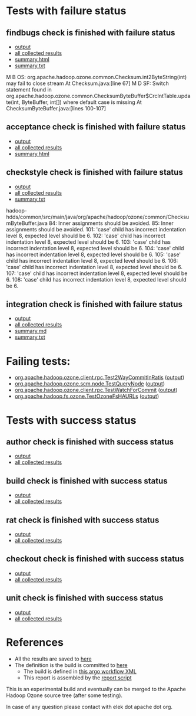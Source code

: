 # Tests with failure status

## findbugs check is finished with failure status

   * [output](https://raw.githubusercontent.com/elek/ozone-ci-q4/master/pr/pr-hdds-2204-72899/findbugs/output.log)
   * [all collected results](https://github.com/elek/ozone-ci-q4/tree/master/pr/pr-hdds-2204-72899/findbugs)
   * [summary.html](https://elek.github.io/ozone-ci-q4/pr/pr-hdds-2204-72899/findbugs/summary.html)
   * [summary.txt](https://github.com/elek/ozone-ci-q4/tree/master/pr/pr-hdds-2204-72899/findbugs/summary.txt)

M B OS: org.apache.hadoop.ozone.common.Checksum.int2ByteString(int) may fail to close stream  At Checksum.java:[line 67]
M D SF: Switch statement found in org.apache.hadoop.ozone.common.ChecksumByteBuffer$CrcIntTable.update(int, ByteBuffer, int[]) where default case is missing  At ChecksumByteBuffer.java:[lines 100-107]

## acceptance check is finished with failure status

   * [output](https://raw.githubusercontent.com/elek/ozone-ci-q4/master/pr/pr-hdds-2204-72899/acceptance/output.log)
   * [all collected results](https://github.com/elek/ozone-ci-q4/tree/master/pr/pr-hdds-2204-72899/acceptance)
   * [summary.html](https://elek.github.io/ozone-ci-q4/pr/pr-hdds-2204-72899/acceptance/summary.html)


## checkstyle check is finished with failure status

   * [output](https://raw.githubusercontent.com/elek/ozone-ci-q4/master/pr/pr-hdds-2204-72899/checkstyle/output.log)
   * [all collected results](https://github.com/elek/ozone-ci-q4/tree/master/pr/pr-hdds-2204-72899/checkstyle)
   * [summary.txt](https://github.com/elek/ozone-ci-q4/tree/master/pr/pr-hdds-2204-72899/checkstyle/summary.txt)

hadoop-hdds/common/src/main/java/org/apache/hadoop/ozone/common/ChecksumByteBuffer.java
 84: Inner assignments should be avoided.
 85: Inner assignments should be avoided.
 101: &apos;case&apos; child has incorrect indentation level 8, expected level should be 6.
 102: &apos;case&apos; child has incorrect indentation level 8, expected level should be 6.
 103: &apos;case&apos; child has incorrect indentation level 8, expected level should be 6.
 104: &apos;case&apos; child has incorrect indentation level 8, expected level should be 6.
 105: &apos;case&apos; child has incorrect indentation level 8, expected level should be 6.
 106: &apos;case&apos; child has incorrect indentation level 8, expected level should be 6.
 107: &apos;case&apos; child has incorrect indentation level 8, expected level should be 6.
 108: &apos;case&apos; child has incorrect indentation level 8, expected level should be 6.

## integration check is finished with failure status

   * [output](https://raw.githubusercontent.com/elek/ozone-ci-q4/master/pr/pr-hdds-2204-72899/integration/output.log)
   * [all collected results](https://github.com/elek/ozone-ci-q4/tree/master/pr/pr-hdds-2204-72899/integration)
   * [summary.md](https://github.com/elek/ozone-ci-q4/tree/master/pr/pr-hdds-2204-72899/integration/summary.md)
   * [summary.txt](https://github.com/elek/ozone-ci-q4/tree/master/pr/pr-hdds-2204-72899/integration/summary.txt)

# Failing tests: 

 * [org.apache.hadoop.ozone.client.rpc.Test2WayCommitInRatis](hadoop-ozone/integration-test/org.apache.hadoop.ozone.client.rpc.Test2WayCommitInRatis.txt) ([output](hadoop-ozone/integration-test/org.apache.hadoop.ozone.client.rpc.Test2WayCommitInRatis-output.txt))
 * [org.apache.hadoop.ozone.scm.node.TestQueryNode](hadoop-ozone/integration-test/org.apache.hadoop.ozone.scm.node.TestQueryNode.txt) ([output](hadoop-ozone/integration-test/org.apache.hadoop.ozone.scm.node.TestQueryNode-output.txt))
 * [org.apache.hadoop.ozone.client.rpc.TestWatchForCommit](hadoop-ozone/integration-test/org.apache.hadoop.ozone.client.rpc.TestWatchForCommit.txt) ([output](hadoop-ozone/integration-test/org.apache.hadoop.ozone.client.rpc.TestWatchForCommit-output.txt))
 * [org.apache.hadoop.fs.ozone.TestOzoneFsHAURLs](hadoop-ozone/ozonefs/org.apache.hadoop.fs.ozone.TestOzoneFsHAURLs.txt) ([output](hadoop-ozone/ozonefs/org.apache.hadoop.fs.ozone.TestOzoneFsHAURLs-output.txt))


# Tests with success status

## author check is finished with success status

   * [output](https://raw.githubusercontent.com/elek/ozone-ci-q4/master/pr/pr-hdds-2204-72899/author/output.log)
   * [all collected results](https://github.com/elek/ozone-ci-q4/tree/master/pr/pr-hdds-2204-72899/author)


## build check is finished with success status

   * [output](https://raw.githubusercontent.com/elek/ozone-ci-q4/master/pr/pr-hdds-2204-72899/build/output.log)
   * [all collected results](https://github.com/elek/ozone-ci-q4/tree/master/pr/pr-hdds-2204-72899/build)


## rat check is finished with success status

   * [output](https://raw.githubusercontent.com/elek/ozone-ci-q4/master/pr/pr-hdds-2204-72899/rat/output.log)
   * [all collected results](https://github.com/elek/ozone-ci-q4/tree/master/pr/pr-hdds-2204-72899/rat)


## checkout check is finished with success status

   * [output](https://raw.githubusercontent.com/elek/ozone-ci-q4/master/pr/pr-hdds-2204-72899/checkout/output.log)
   * [all collected results](https://github.com/elek/ozone-ci-q4/tree/master/pr/pr-hdds-2204-72899/checkout)


## unit check is finished with success status

   * [output](https://raw.githubusercontent.com/elek/ozone-ci-q4/master/pr/pr-hdds-2204-72899/unit/output.log)
   * [all collected results](https://github.com/elek/ozone-ci-q4/tree/master/pr/pr-hdds-2204-72899/unit)




# References

 * All the results are saved to [here](https://github.com/elek/ozone-ci-q4/tree/master/pr/pr-hdds-2204-72899/)
 * The definition is the build is committed to [here](https://github.com/elek/argo-ozone)
    * The build is defined in [this argo workflow XML](https://github.com/elek/argo-ozone/blob/master/ozone-build.yaml)
    * This report is assembled by the [report script](https://github.com/elek/argo-ozone/blob/master/scripts/report.sh)

This is an experimental build and eventually can be merged to the Apache Hadoop Ozone source tree (after some testing).

In case of any question please contact with elek dot apache dot org.
